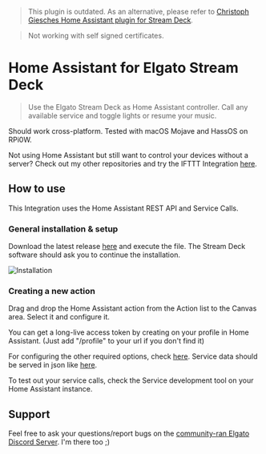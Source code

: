 > This plugin is outdated. As an alternative, please refer to [Christoph Giesches Home Assistant plugin for Stream Deck](https://github.com/cgiesche/streamdeck-homeassistant).

> Not working with self signed certificates.

# Home Assistant for Elgato Stream Deck
> Use the Elgato Stream Deck as Home Assistant controller. Call any available service and toggle lights or resume your music.

Should work cross-platform. Tested with macOS Mojave and HassOS on RPi0W.

Not using Home Assistant but still want to control your devices without a server? Check out my other repositories and try the IFTTT Integration [here](https://github.com/tobimori/streamdeck-ifttt).
## How to use

This Integration uses the Home Assistant REST API and Service Calls.

### General installation & setup

Download the latest release [here](https://github.com/tobimori/streamdeck-homeassistant/releases/latest "Hello from the other side...") and execute the file. The Stream Deck software should ask you to continue the installation.

![Installation](resources/readme/installation.png)

### Creating a new action

Drag and drop the Home Assistant action from the Action list to the Canvas area. Select it and configure it.

You can get a long-live access token by creating on your profile in Home Assistant. (Just add "/profile" to your url if you don't find it)

For configuring the other required options, check [here](https://www.home-assistant.io/docs/scripts/service-calls/).
Service data should be served in json like [here](https://www.home-assistant.io/docs/scripts/service-calls/#using-the-services-developer-tool).

To test out your service calls, check the Service development tool on your Home Assistant instance.

## Support

Feel free to ask your questions/report bugs on the [community-ran Elgato Discord Server](https://discord.gg/aWVu2eM). I'm there too ;)
